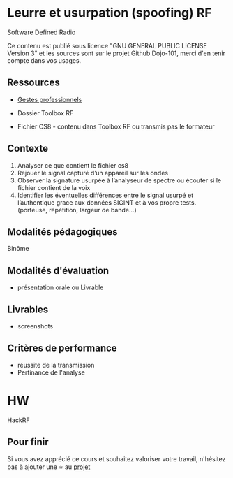# Leurre et usurpation (spoofing) RF

Software Defined Radio 

Ce contenu est publié sous licence "GNU GENERAL PUBLIC LICENSE Version 3" et les sources sont sur le projet Github Dojo-101, merci d'en tenir compte dans vos usages.


## Ressources


* [Gestes professionnels](https://github.com/Aif4thah/Dojo-101)

* Dossier Toolbox RF

* Fichier CS8 - contenu dans Toolbox RF ou transmis pas le formateur


## Contexte

1. Analyser ce que contient le fichier cs8
2. Rejouer le signal capturé d’un appareil sur les ondes
3. Observer la signature usurpée à l’analyseur de spectre ou écouter si le fichier contient de la voix
4. Identifier les éventuelles différences entre le signal usurpé et l’authentique grace aux données SIGINT et à vos propre tests. (porteuse, répétition, largeur de bande…)


## Modalités pédagogiques

Binôme

## Modalités d'évaluation

* présentation orale ou Livrable

## Livrables

* screenshots

## Critères de performance

* réussite de la transmission
* Pertinance de l'analyse

# HW

HackRF

## Pour finir

Si vous avez apprécié ce cours et souhaitez valoriser votre travail, n'hésitez pas à ajouter une ⭐ au [projet](https://github.com/Aif4thah/Dojo-101)